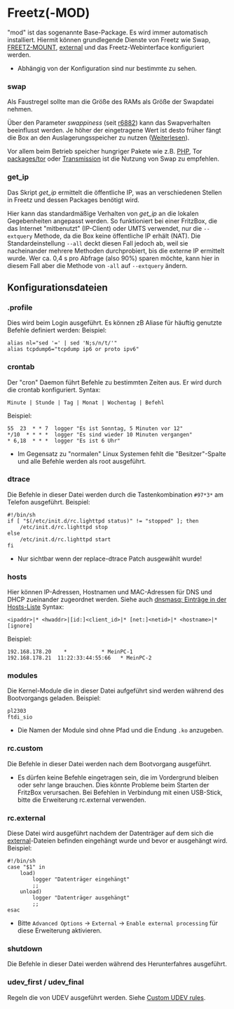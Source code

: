 # Freetz(-MOD)

"mod" ist das sogenannte Base-Package. Es wird immer automatisch
installiert.
Hiermit können grundlegende Dienste von Freetz wie Swap,
[FREETZ-MOUNT](../patches/freetzmount.html),
[external](../help/howtos/common/external.html) und das
Freetz-Webinterface konfiguriert werden.
 * Abhängig von
der Konfiguration sind nur bestimmte zu sehen.

### swap

Als Faustregel sollte man die Größe des RAMs als Größe der Swapdatei
nehmen.

Über den Parameter *swappiness* (seit
[r6882](https://trac.boxmatrix.info/freetz-ng/changeset/6882)) kann das Swapverhalten beeinflusst
werden. Je höher der eingetragene Wert ist desto früher fängt die Box an
den Auslagerungsspeicher zu nutzen
([Weiterlesen](http://lwn.net/Articles/83588/)).

Vor allem beim Betrieb speicher hungriger Pakete wie z.B.
[PHP](../php/README.md), Tor [packages/tor](../tor/README.md) oder
[Transmission](../transmission/README.md) ist die Nutzung von Swap zu
empfehlen.

### get_ip

Das Skript *get_ip* ermittelt die öffentliche IP, was an verschiedenen
Stellen in Freetz und dessen Packages benötigt wird.

Hier kann das standardmäßige Verhalten von *get_ip* an die lokalen
Gegebenheiten angepasst werden. So funktioniert bei einer FritzBox, die
das Internet "mitbenutzt" (IP-Client) oder UMTS verwendet, nur die
`--extquery` Methode, da die Box keine öffentliche IP erhält (NAT). Die
Standardeinstellung `--all` deckt diesen Fall jedoch ab, weil sie
nacheinander mehrere Methoden durchprobiert, bis die externe IP
ermittelt wurde. Wer ca. 0,4 s pro Abfrage (also 90%) sparen möchte,
kann hier in diesem Fall aber die Methode von `-all` auf `--extquery`
ändern.

Konfigurationsdateien
---------------------



### .profile

Dies wird beim Login ausgeführt. Es können zB Aliase für häuftig
genutzte Befehle definiert werden:
Beispiel:

```
alias nl="sed '=' | sed 'N;s/n/t/'"
alias tcpdump6="tcpdump ip6 or proto ipv6"
```



### crontab

Der "cron" Daemon führt Befehle zu bestimmten Zeiten aus. Er wird
durch die crontab konfiguriert.
Syntax:

```
Minute | Stunde | Tag | Monat | Wochentag | Befehl
```

Beispiel:

```
55  23  * * 7  logger "Es ist Sonntag, 5 Minuten vor 12"
*/10  * * * *  logger "Es sind wieder 10 Minuten vergangen"
* 6,18  * * *  logger "Es ist 6 Uhr"
```

 * Im Gegensatz
zu "normalen" Linux Systemen fehlt die "Besitzer"-Spalte und alle
Befehle werden als root ausgeführt.



### dtrace

Die Befehle in dieser Datei werden durch die Tastenkombination `#97*3*`
am Telefon ausgeführt.
Beispiel:

```
#!/bin/sh
if [ "$(/etc/init.d/rc.lighttpd status)" != "stopped" ]; then
    /etc/init.d/rc.lighttpd stop
else
    /etc/init.d/rc.lighttpd start
fi
```

 * Nur sichtbar
wenn der replace-dtrace Patch ausgewählt wurde!

### hosts

Hier können IP-Adressen, Hostnamen und MAC-Adressen für DNS und DHCP
zueinander zugeordnet werden. Siehe auch [dnsmasq: Einträge in der
Hosts-Liste](dnsmasq.html#EinträgeinderHosts-Liste)
Syntax:

```
<ipaddr>|* <hwaddr>|[id:]<client_id>|* [net:]<netid>|* <hostname>|* [ignore]
```

Beispiel:

```
192.168.178.20    *           * MeinPC-1
192.168.178.21  11:22:33:44:55:66   * MeinPC-2
```



### modules

Die Kernel-Module die in dieser Datei aufgeführt sind werden während des
Bootvorgangs geladen.
Beispiel:

```
pl2303
ftdi_sio
```

 * Die Namen der
Module sind ohne Pfad und die Endung `.ko` anzugeben.



### rc.custom

Die Befehle in dieser Datei werden nach dem Bootvorgang ausgeführt.
 * Es dürfen
keine Befehle eingetragen sein, die im Vordergrund bleiben oder sehr
lange brauchen. Dies könnte Probleme beim Starten der FritzBox
verursachen. Bei Befehlen in Verbindung mit einen USB-Stick, bitte die
Erweiterung rc.external verwenden.

### rc.external

Diese Datei wird ausgeführt nachdem der Datenträger auf dem sich die
[external](../help/howtos/common/external.html)-Dateien befinden
eingehängt wurde und bevor er ausgehängt wird.
Beispiel:

```
#!/bin/sh
case "$1" in
    load)
        logger "Datenträger eingehängt"
        ;;
    unload)
        logger "Datenträger ausgehängt"
        ;;
esac
```

 * Bitte
`Advanced Options` → `External` → `Enable external processing` für diese
Erweiterung aktivieren.



### shutdown

Die Befehle in dieser Datei werden während des Herunterfahres
ausgeführt.



### udev_first / udev_final

Regeln die von UDEV ausgeführt werden. Siehe [Custom UDEV
rules](../patches/custom_udev_rules.html).

